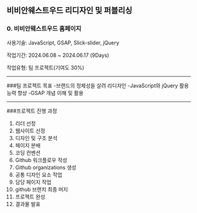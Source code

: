 ## 비비안웨스트우드 리디자인 및 퍼블리싱

### 0. 비비안웨스트우드 홈페이지

사용기술: JavaScript, GSAP, Slick-slider, jQuery

작업기간: 2024.06.08 ~ 2024.06.17 (9Days)

작업유형: 팀 프로젝트(기여도 30%)

---
###팀 프로젝트 목표
-브랜드의 정체성을 살려 리디자인
-JavaScript와 jQuery 활용 능력 향상
-GSAP 개념 이해 및 활용

---
###프로젝트 진행 과정
1. 리더 선정
2. 웹사이트 선정
3. 디자인 및 구조 분석
4. 페이지 분배
5. 코딩 컨벤션
6. Github 워크플로우 작성
7. Github organizations 생성
8. 공통 디자인 요소 작업
9. 담당 페이지 작업
10. github 브랜치 최종 머지
11. 프로젝트 완성
12. 결과물 발표
